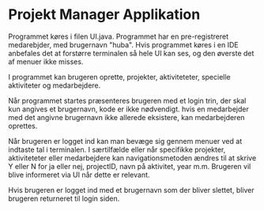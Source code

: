 # Projekt Manager Applikation

Programmet køres i filen UI.java.
Programmet har en pre-registreret medarebjder, med brugernavn "huba".
Hvis programmet køres i en IDE anbefales det at forstørre terminalen så hele UI kan ses, og den øverste det af menuer ikke misses.

I programmet kan brugeren oprette, projekter, aktiviteteter, specielle aktiviteter og medarbejdere.

Når programmet startes præsenteres brugeren med et login trin, der skal kun angives et brugernavn, kode er ikke nødvendigt.
hvis en medarbejder med det angivne brugernavn ikke allerede eksistere, kan medarbejderen oprettes.

Når brugeren er logget ind kan man bevæge sig gennem menuer ved at indtaste tal i terminalen.
I særtilfælde eller når specifikke projekter, aktiviteteter eller medarbejdere kan navigationsmetoden ændres til at skrive Y eller N for ja eller nej, projectID, navn på aktivitet, year m.m.
Brugeren vil blive informeret via UI når dette er relevant.

Hvis brugeren er logget ind med et brugernavn som der bliver slettet, bliver brugeren returneret til login siden.
